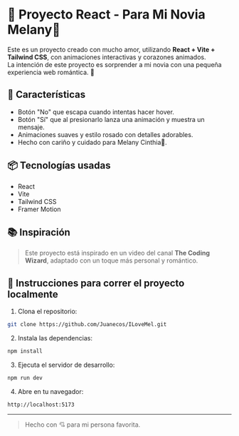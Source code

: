 # 💖 Proyecto React - Para Mi Novia Melany💖

Este es un proyecto creado con mucho amor, utilizando **React + Vite + Tailwind CSS**, con animaciones interactivas y corazones animados.  
La intención de este proyecto es sorprender a mi novia con una pequeña experiencia web romántica. 🌸

## 🌟 Características

- Botón "No" que escapa cuando intentas hacer hover.
- Botón "Sí" que al presionarlo lanza una animación y muestra un mensaje.
- Animaciones suaves y estilo rosado con detalles adorables.
- Hecho con cariño y cuidado para Melany Cinthia🥰.

## 📦 Tecnologías usadas

- React
- Vite
- Tailwind CSS
- Framer Motion

## 📚 Inspiración

> Este proyecto está inspirado en un video del canal **The Coding Wizard**, adaptado con un toque más personal y romántico.

## 🚀 Instrucciones para correr el proyecto localmente

1. Clona el repositorio:
```bash
git clone https://github.com/Juanecos/ILoveMel.git
```

2. Instala las dependencias:
```bash
npm install
```

3. Ejecuta el servidor de desarrollo:
```bash
npm run dev
```

4. Abre en tu navegador:
```
http://localhost:5173
```

---

> Hecho con 💘 para mi persona favorita.
